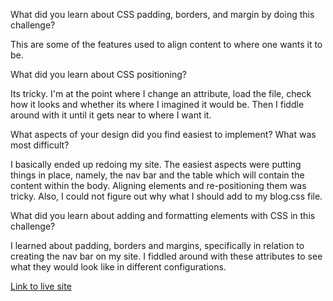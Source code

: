 What did you learn about CSS padding, borders, and margin by doing this challenge?

This are some of the features used to align content to where one wants it to be.

What did you learn about CSS positioning?

Its tricky. I'm at the point where I change an attribute, load the file, check how it looks and whether its where I imagined it would be. Then I fiddle around with it until it gets near to where I want it.

What aspects of your design did you find easiest to implement? What was most difficult?

I basically ended up redoing my site. The easiest aspects were putting things in place, namely, the nav bar and the table which will contain the content within the body. Aligning elements and re-positioning them was tricky. Also, I could not figure out why what I should add to my blog.css file.

What did you learn about adding and formatting elements with CSS in this challenge?

I learned about padding, borders and margins, specifically in relation to creating the nav bar on my site. I fiddled around with these attributes to see what they would look like in different configurations.

<a href="https://jbagins1.github.io/index.html">Link to live site</a>